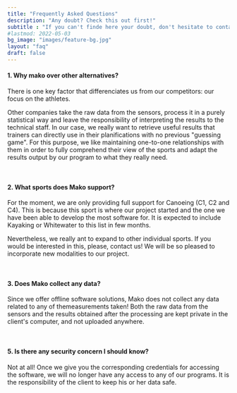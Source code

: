 ```yaml
---
title: "Frequently Asked Questions"
description: "Any doubt? Check this out first!"
subtitle : "If you can't finde here your doubt, don't hesitate to contact us!"
#lastmod: 2022-05-03
bg_image: "images/feature-bg.jpg"
layout: "faq"
draft: false
---
```



#### 1. Why mako over other alternatives?

There is one key factor that differenciates us from our competitors: our focus on the athletes. 

Other companies take the raw data from the sensors, process it in a purely statistical way and leave the responsibility of interpreting the
results to the technical staff. In our case, we really want to retrieve useful results that trainers can directly use in their planifications 
with no previous "guessing game". For this purpose, we like maintaining one-to-one relationships with them in order to fully comprehend their
view of the sports and adapt the results output by our program to what they really need.

<br>

#### 2. What sports does Mako support?

For the moment, we are only providing full support for Canoeing (C1, C2 and C4). This is because this sport is where our
project started and the one we have been able to develop the most software for. It is expected to include Kayaking or Whitewater 
to this list in few months. 

Nevertheless, we really ant to expand to other individual sports. If you would be interested in this, please, contact us! We will
be so pleased to incorporate new modalities to our project.

<br>

#### 3. Does Mako collect any data?

Since we offer offline software solutions, Mako does not collect any data related to any of themeasurements taken! Both the
raw data from the sensors and the results obtained after the processing are kept private in the client's computer, and not
uploaded anywhere. 

<br>


#### 5. Is there any security concern I should know?

Not at all! Once we give you the corresponding credentials for accessing the software, we will no longer have any access to any
of our programs. It is the responsibility of the client to keep his or her data safe.